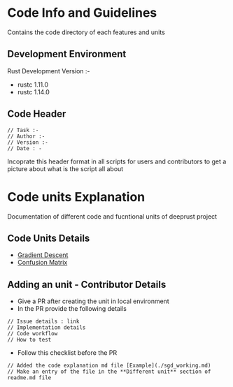 # Code Info and Guidelines

Contains the code directory of each features and units

## Development Environment

Rust Development Version :-
* rustc 1.11.0
* rustc 1.14.0

## Code Header

~~~~
// Task :-
// Author :-
// Version :-
// Date : -
~~~~

Incoprate this header format in all scripts for users and contributors to get a picture about what is the script all about

# Code units Explanation

Documentation of different code and fucntional units of deeprust project

## Code Units Details
* [Gradient Descent](./sgd_working.md)
* [Confusion Matrix](./confusion_matrix.md)

## Adding an unit - Contributor Details

* Give a PR after creating the unit in local environment
* In the PR provide the following details
~~~~
// Issue details : link
// Implementation details
// Code workflow
// How to test
~~~~
* Follow this checklist before the PR
~~~~
// Added the code explanation md file [Example](./sgd_working.md)
// Make an entry of the file in the **Different unit** section of readme.md file
~~~~
